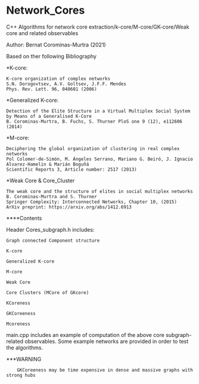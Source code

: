 # Network_Cores
C++ Algorithms for network core extraction/k-core/M-core/GK-core/Weak core and related observables

Author: Bernat Corominas-Murtra (2021)    

Based on ther following Bibliography

*K-core:

	  
	K-core organization of complex networks
   	S.N. Dorogovtsev, A.V. Goltsev, J.F.F. Mendes
	Phys. Rev. Lett. 96, 040601 (2006)

*Generalized K-core:

	Detection of the Elite Structure in a Virtual Multiplex Social System by Means of a Generalised K-Core
   	B. Corominas-Murtra, B. Fuchs, S. Thurner PloS one 9 (12), e112606 (2014)

*M-core:

	Deciphering the global organization of clustering in real complex networks
	Pol Colomer-de-Simón, M. Ángeles Serrano, Mariano G. Beiró, J. Ignacio Alvarez-Hamelin & Marián Boguñá
	Scientific Reports 3, Article number: 2517 (2013)

*Weak Core & Core_Cluster

	The weak core and the structure of elites in social multiplex networks
	B. Corominas-Murtra and S. Thurner
	Springer Complexity: Interconnected Networks, Chapter 10, (2015)
	ArXiv preprint: https://arxiv.org/abs/1412.6913

****Contents

Header Cores_subgraph.h includes:										 

    Graph connected Component structure		
    
    K-core										 
    
    Generalized K-core					
    
    M-core										 
    
    Weak Core									 
		
    Core Clusters (MCore of GKcore)				 
		
    KCoreness									 
 		
    GKCoreeness									 
		
    Mcoreness									 
													 
main.cpp includes an example of computation of the above core subgraph-related observables. Some example networks are provided in order to test the algorithms.

***WARNING 

	    GKCoreeness	may be time expensive in dense and massive graphs with strong hubs								 




